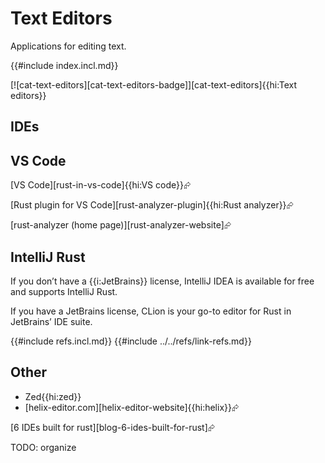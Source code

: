 # Text Editors

Applications for editing text.

{{#include index.incl.md}}

[![cat-text-editors][cat-text-editors-badge]][cat-text-editors]{{hi:Text editors}}

## IDEs

## VS Code

[VS Code][rust-in-vs-code]{{hi:VS code}}⮳

[Rust plugin for VS Code][rust-analyzer-plugin]{{hi:Rust analyzer}}⮳

[rust-analyzer (home page)][rust-analyzer-website]⮳

## IntelliJ Rust

If you don’t have a {{i:JetBrains}} license, IntelliJ IDEA is available for free and supports IntelliJ Rust.

If you have a JetBrains license, CLion is your go-to editor for Rust in JetBrains’ IDE suite.

{{#include refs.incl.md}}
{{#include ../../refs/link-refs.md}}

## Other

- Zed{{hi:zed}}
- [helix-editor.com][helix-editor-website]{{hi:helix}}⮳

[6 IDEs built for rust][blog-6-ides-built-for-rust]⮳

<div class="hidden">
TODO: organize
</div>
